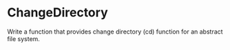 # ChangeDirectory
Write a function that provides change directory (cd) function for an abstract file system.
